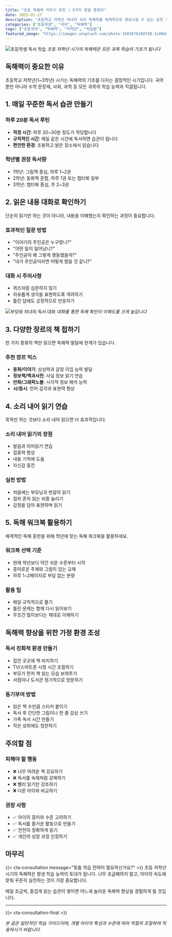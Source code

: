 ```yaml
---
title: "초등 독해력 키우기 추천 | 5가지 방법 총정리"
date: 2025-01-17
description: "초등학교 저학년 자녀의 국어 독해력을 체계적으로 향상시킬 수 있는 실전 가이드입니다. 가정에서 쉽게 실천할 수 있는 방법들을 소개합니다."
categories: ["초등학생", "국어", "독해력"]
tags: ["초등국어", "독해력", "저학년", "학습법"]
featured_image: "https://images.unsplash.com/photo-1503676260728-1c00da094a0b?w=1200&h=630&fit=crop"
---
```


![초등학생 독서 학습](https://images.unsplash.com/photo-1503676260728-1c00da094a0b?w=800&h=400&fit=crop)
*초등 저학년 시기의 독해력은 모든 과목 학습의 기초가 됩니다*

## 독해력이 중요한 이유

초등학교 저학년(1~3학년) 시기는 독해력의 기초를 다지는 결정적인 시기입니다. 국어뿐만 아니라 수학 문장제, 사회, 과학 등 모든 과목의 학습 능력과 직결됩니다.

## 1. 매일 꾸준한 독서 습관 만들기

### 하루 20분 독서 루틴
- **적정 시간**: 하루 20~30분 정도가 적당합니다
- **규칙적인 시간**: 매일 같은 시간에 독서하면 습관이 됩니다
- **편안한 환경**: 조용하고 밝은 장소에서 읽습니다

### 학년별 권장 독서량
- 1학년: 그림책 중심, 하루 1~2권
- 2학년: 동화책 혼합, 하루 1권 또는 챕터북 일부
- 3학년: 챕터북 중심, 주 2~3권

## 2. 읽은 내용 대화로 확인하기

단순히 읽기만 하는 것이 아니라, 내용을 이해했는지 확인하는 과정이 중요합니다.

### 효과적인 질문 방법
- "이야기의 주인공은 누구였니?"
- "어떤 일이 일어났니?"
- "주인공이 왜 그렇게 행동했을까?"
- "네가 주인공이라면 어떻게 했을 것 같니?"

### 대화 시 주의사항
- 퀴즈처럼 심문하지 않기
- 자유롭게 생각을 표현하도록 격려하기
- 틀린 답에도 긍정적으로 반응하기

![부모와 자녀의 독서 대화](https://images.unsplash.com/photo-1516627145497-ae6968895b74?w=800&h=400&fit=crop)
*대화를 통한 독해 확인이 이해도를 크게 높입니다*

## 3. 다양한 장르의 책 접하기

한 가지 종류의 책만 읽으면 독해력 발달에 한계가 있습니다.

### 추천 장르 믹스
- **동화/이야기**: 상상력과 감정 이입 능력 발달
- **정보책/백과사전**: 사실 정보 읽기 연습
- **만화/그래픽노블**: 시각적 정보 해석 능력
- **시/동시**: 언어 감각과 표현력 향상

## 4. 소리 내어 읽기 연습

묵독만 하는 것보다 소리 내어 읽으면 더 효과적입니다.

### 소리 내어 읽기의 장점
- 발음과 띄어읽기 연습
- 집중력 향상
- 내용 기억에 도움
- 자신감 증진

### 실천 방법
- 처음에는 부모님과 번갈아 읽기
- 점차 혼자 읽는 비중 늘리기
- 감정을 담아 표현하며 읽기

## 5. 독해 워크북 활용하기

체계적인 독해 훈련을 위해 학년에 맞는 독해 워크북을 활용하세요.

### 워크북 선택 기준
- 현재 학년보다 약간 쉬운 수준부터 시작
- 흥미로운 주제와 그림이 있는 교재
- 하루 1~2페이지로 부담 없는 분량

### 활용 팁
- 매일 규칙적으로 풀기
- 틀린 문제는 함께 다시 읽어보기
- 무조건 많이보다는 제대로 이해하기

## 독해력 향상을 위한 가정 환경 조성

### 독서 친화적 환경 만들기
- 집안 곳곳에 책 비치하기
- TV/스마트폰 시청 시간 조절하기
- 부모가 먼저 책 읽는 모습 보여주기
- 서점이나 도서관 정기적으로 방문하기

### 동기부여 방법
- 읽은 책 수만큼 스티커 붙이기
- 독서 후 간단한 그림이나 한 줄 감상 쓰기
- 가족 독서 시간 만들기
- 작은 성취에도 칭찬하기

## 주의할 점

### 피해야 할 행동
- ❌ 너무 어려운 책 강요하기
- ❌ 독서를 숙제처럼 강제하기
- ❌ 빨리 읽기만 강조하기
- ❌ 다른 아이와 비교하기

### 권장 사항
- ✅ 아이의 흥미와 수준 고려하기
- ✅ 독서를 즐거운 활동으로 만들기
- ✅ 천천히 정확하게 읽기
- ✅ 개인의 성장 과정 인정하기

## 마무리

{{< cta-consultation message="맞춤 학습 전략이 필요하신가요?" >}}
초등 저학년 시기의 독해력은 평생 학습 능력의 토대가 됩니다. 너무 조급해하지 말고, 아이의 속도에 맞춰 꾸준히 실천하는 것이 가장 중요합니다.

매일 조금씩, 즐겁게 읽는 습관이 쌓이면 어느새 놀라운 독해력 향상을 경험하게 될 것입니다.

---
{{< cta-consultation-final >}}

*본 글은 일반적인 학습 가이드이며, 개별 아이의 특성과 수준에 따라 적절히 조절하여 적용하시기 바랍니다.*
